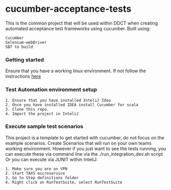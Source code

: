cucumber-acceptance-tests
=========================

This is the common project that will be used within DDCT when creating automated acceptance test frameworks using cucumber. Built using:

    Cucumber
    Selenium-webDriver
    SBT to build
    
### Getting started

Ensure that you have a working linux environment. If not follow the instructions [here](https://confluence.tools.tax.service.gov.uk/display/TAXS/Linux+environment+setup)

###  Test Automation environment setup

    1. Ensure that you have installed InteliJ Idea
    2. Once you have installed IDEA install Cucumber for scala
    3. Clone this repo.
    4. Import the project in InteliJ
    
###  Execute sample test scenarios

This project is a template to get started with cucumber, do not focus on the example scenarios. Create Scenarios that will run on your own teams working environment.
However if you just want to see the tests running, you can execute these via command line via the ./run_integration_dev.sh script
Or you can execute via JUNIT within InteliJ:

    1. Make sure you are on VPN
    2. Start TAXS microservice
    3. Go to Step definitions folder
    4. Right click on RunTestSuite, select RunTestSuite
        

        
    
    
    
    
 

